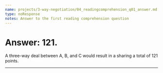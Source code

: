```yaml
---
name: projects/3-way-negotiation/04_readingcomprehension_q01_answer.md
type: noResponse
notes: Answer to the first reading comprehension question
---
```


# Answer: 121.

A three-way deal between A, B, and C would result in a sharing a total of 121 points.

---
